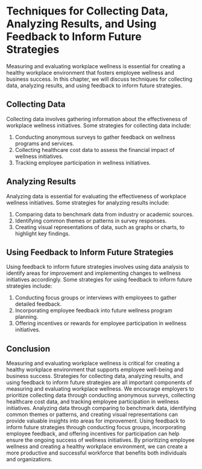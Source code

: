 Techniques for Collecting Data, Analyzing Results, and Using Feedback to Inform Future Strategies
=========================================================================================================================================================

Measuring and evaluating workplace wellness is essential for creating a healthy workplace environment that fosters employee wellness and business success. In this chapter, we will discuss techniques for collecting data, analyzing results, and using feedback to inform future strategies.

Collecting Data
---------------

Collecting data involves gathering information about the effectiveness of workplace wellness initiatives. Some strategies for collecting data include:

1. Conducting anonymous surveys to gather feedback on wellness programs and services.
2. Collecting healthcare cost data to assess the financial impact of wellness initiatives.
3. Tracking employee participation in wellness initiatives.

Analyzing Results
-----------------

Analyzing data is essential for evaluating the effectiveness of workplace wellness initiatives. Some strategies for analyzing results include:

1. Comparing data to benchmark data from industry or academic sources.
2. Identifying common themes or patterns in survey responses.
3. Creating visual representations of data, such as graphs or charts, to highlight key findings.

Using Feedback to Inform Future Strategies
------------------------------------------

Using feedback to inform future strategies involves using data analysis to identify areas for improvement and implementing changes to wellness initiatives accordingly. Some strategies for using feedback to inform future strategies include:

1. Conducting focus groups or interviews with employees to gather detailed feedback.
2. Incorporating employee feedback into future wellness program planning.
3. Offering incentives or rewards for employee participation in wellness initiatives.

Conclusion
----------

Measuring and evaluating workplace wellness is critical for creating a healthy workplace environment that supports employee well-being and business success. Strategies for collecting data, analyzing results, and using feedback to inform future strategies are all important components of measuring and evaluating workplace wellness. We encourage employers to prioritize collecting data through conducting anonymous surveys, collecting healthcare cost data, and tracking employee participation in wellness initiatives. Analyzing data through comparing to benchmark data, identifying common themes or patterns, and creating visual representations can provide valuable insights into areas for improvement. Using feedback to inform future strategies through conducting focus groups, incorporating employee feedback, and offering incentives for participation can help ensure the ongoing success of wellness initiatives. By prioritizing employee wellness and creating a healthy workplace environment, we can create a more productive and successful workforce that benefits both individuals and organizations.
